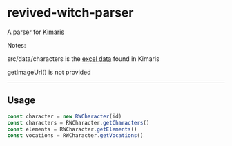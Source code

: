 # revived-witch-parser

A parser for [Kimaris](https://github.com/lele394/Kimaris-archive)

Notes:

src/data/characters is the [excel data](https://github.com/lele394/Kimaris-archive/tree/main/game_data/GLOBAL/data/exceldata) found in Kimaris

getImageUrl() is not provided

---

## Usage

```javascript
const character = new RWCharacter(id)
const characters = RWCharacter.getCharacters()
const elements = RWCharacter.getElements()
const vocations = RWCharacter.getVocations()
```
